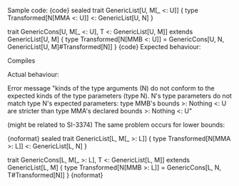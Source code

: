 Sample code:
{code}
sealed trait GenericList[U, M[_ <: U]] {
  type Transformed[N[MMA <: U]] <: GenericList[U, N]
}

trait GenericCons[U, M[_ <: U], T <: GenericList[U, M]] extends
GenericList[U, M] {
  type Transformed[N[MMB <: U]] = GenericCons[U, N, GenericList[U,
M]#Transformed[N]]
}
{code}
Expected behaviour:

Compiles

Actual behaviour:

Error message "kinds of the type arguments (N) do not conform to the expected kinds of
the type parameters (type N).
N's type parameters do not match type N's expected parameters: type
MMB's bounds >: Nothing <: U are stricter than type MMA's declared
bounds >: Nothing <: U"

(might be related to SI-3374)
The same problem occurs for lower bounds:

{noformat}
sealed trait GenericList[L, M[_ >: L]] {
  type Transformed[N[MMA >: L]] <: GenericList[L, N]
}

trait GenericCons[L, M[_ >: L], T <: GenericList[L, M]] extends GenericList[L, M] {
  type Transformed[N[MMB >: L]] = GenericCons[L, N, T#Transformed[N]]
}
{noformat}
